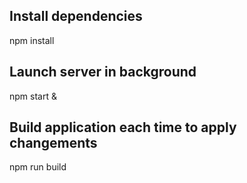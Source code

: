 ## Install dependencies
npm install

## Launch server in background
npm start &

## Build application each time to apply changements
npm run build

